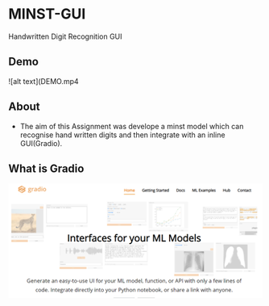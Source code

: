 # MINST-GUI
Handwritten Digit Recognition GUI

## Demo
![alt text](DEMO.mp4
## About
- The aim of this Assignment was develope a minst model which can recognise hand written digits and then integrate with an inline GUI(Gradio). 

## What is Gradio
![alt text](gradio.png)
